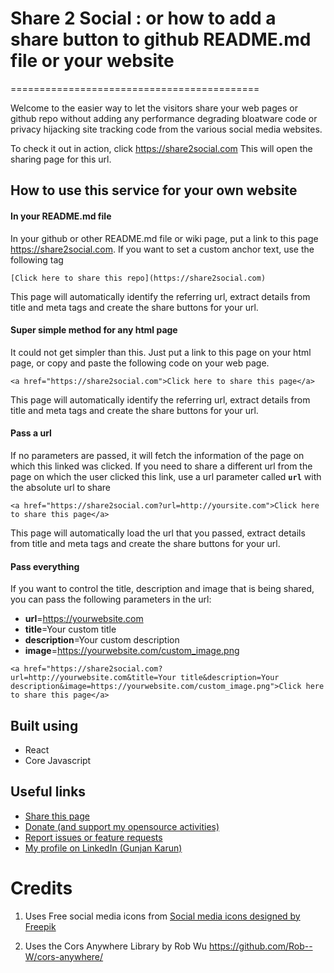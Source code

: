 # Share 2 Social : or how to add a share button to github README.md file or your website

===========================================

Welcome to the easier way to let the visitors share your web pages or github repo without adding any performance degrading bloatware code or privacy hijacking site tracking code from the various social media websites.

To check it out in action, click https://share2social.com This will open the sharing page for this url.

## How to use this service for your own website

#### In your README.md file

In your github or other README.md file or wiki page, put a link to this page https://share2social.com. If you want to set a custom anchor text, use the following tag

`[Click here to share this repo](https://share2social.com)`  

This page will automatically identify the referring url, extract details from title and meta tags and create the share buttons for your url.

#### Super simple method for any html page

It could not get simpler than this. Just put a link to this page on your html page, or copy and paste the following code on your web page. 

`<a href="https://share2social.com">Click here to share this page</a>`

This page will automatically identify the referring url, extract details from title and meta tags and create the share buttons for your url.

#### Pass a url

If no parameters are passed, it will fetch the information of the page on which this linked was clicked. If you need to share a different url from the page on which the user clicked this link, use a url parameter called **`url`** with the absolute url to share

`<a href="https://share2social.com?url=http://yoursite.com">Click here to share this page</a>`

This page will automatically load the url that you passed, extract details from title and meta tags and create the share buttons for your url.

#### Pass everything

If you want to control the title, description and image that is being shared, you can pass the following parameters in the url:

*   **url**=https://yourwebsite.com
*   **title**=Your custom title
*   **description**=Your custom description
*   **image**=https://yourwebsite.com/custom_image.png

`<a href="https://share2social.com?url=http://yourwebsite.com&title=Your title&description=Your description&image=https://yourwebsite.com/custom_image.png">Click here to share this page</a>`

## Built using  

* React
* Core Javascript

## Useful links

*   [Share this page](https://share2social.com)
*   [Donate (and support my opensource activities)](https://www.paypal.me/quadralyst)
*   [Report issues or feature requests](https://github.com/gunjankarun/share2social/issues)
*   [My profile on LinkedIn (Gunjan Karun)](https://linkedin.com/in/gunjankarun)

# Credits
1. Uses Free social media icons from <a href='https://www.freepik.com/free-vector/flat-social-media-icons-pack_871049.htm'>Social media icons designed by Freepik</a>

2. Uses the Cors Anywhere Library by Rob Wu https://github.com/Rob--W/cors-anywhere/

